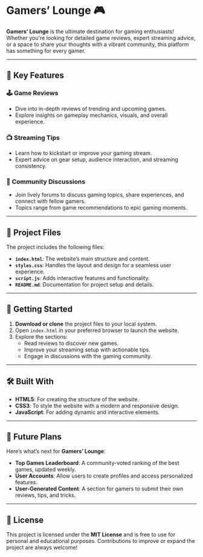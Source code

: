 # Gamers’ Lounge 🎮  

**Gamers’ Lounge** is the ultimate destination for gaming enthusiasts! Whether you're looking for detailed game reviews, expert streaming advice, or a space to share your thoughts with a vibrant community, this platform has something for every gamer.  

---

## 🌟 Key Features  

### 🕹️ **Game Reviews**  
- Dive into in-depth reviews of trending and upcoming games.  
- Explore insights on gameplay mechanics, visuals, and overall experience.  

### 📺 **Streaming Tips**  
- Learn how to kickstart or improve your gaming stream.  
- Expert advice on gear setup, audience interaction, and streaming consistency.  

### 💬 **Community Discussions**  
- Join lively forums to discuss gaming topics, share experiences, and connect with fellow gamers.  
- Topics range from game recommendations to epic gaming moments.  

---

## 📂 Project Files  

The project includes the following files:  
- **`index.html`**: The website’s main structure and content.  
- **`styles.css`**: Handles the layout and design for a seamless user experience.  
- **`script.js`**: Adds interactive features and functionality.  
- **`README.md`**: Documentation for project setup and details.  

---

## 🚀 Getting Started  

1. **Download or clone** the project files to your local system.  
2. Open `index.html` in your preferred browser to launch the website.  
3. Explore the sections:  
   - Read reviews to discover new games.  
   - Improve your streaming setup with actionable tips.  
   - Engage in discussions with the gaming community.  

---

## 🛠️ Built With  

- **HTML5**: For creating the structure of the website.  
- **CSS3**: To style the website with a modern and responsive design.  
- **JavaScript**: For adding dynamic and interactive elements.  

---

## 🔮 Future Plans  

Here’s what’s next for **Gamers’ Lounge**:  
- **Top Games Leaderboard**: A community-voted ranking of the best games, updated weekly.  
- **User Accounts**: Allow users to create profiles and access personalized features.  
- **User-Generated Content**: A section for gamers to submit their own reviews, tips, and tricks.  

---

## 📜 License  

This project is licensed under the **MIT License** and is free to use for personal and educational purposes. Contributions to improve or expand the project are always welcome!  
